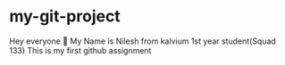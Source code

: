 # my-git-project
Hey everyone :wave:
My Name is Nilesh from kalvium 1st year student(Squad 133) 
This is my first github assignment
